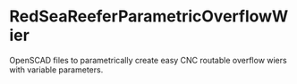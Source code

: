 # RedSeaReeferParametricOverflowWier
OpenSCAD files to parametrically create easy CNC routable overflow wiers with variable parameters.
